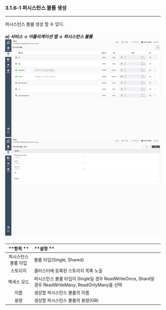 ### 3.1.6-1   퍼시스턴스 볼륨 생성

---

퍼시스턴스 볼륨 생성 할 수 있다.

##### a\) 서비스 → 어플리케이션 맵 → 퍼시스턴스 볼륨![](/assets/KR/3.0.0/3.1.6-1_1.png)![](/assets/KR/3.0.0/3.1.6-1_2.png)

| **항목  ** | **설명 ** |
| :---: | :--- |
| 퍼시스턴스 볼륨 타입 | 볼륨 타입(Single, Shared) |
| 스토리지 | 클러스터에 등록된 스토리지 목록 노출 |
| 엑세스 모드 | 퍼시스턴스 볼륨 타입이 Single일 경우 ReadWriteOnce, Shard일 경우 ReadWriteMany, ReadOnlyMany를 선택 |
| 이름 | 생성할 퍼시스턴스 볼륨의 이름 |
| 용량 | 생성할 퍼시스턴스 볼륨의 용량(GB) |

